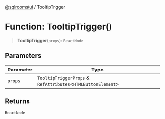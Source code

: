 [@sqlrooms/ui](../index.md) / TooltipTrigger

# Function: TooltipTrigger()

> **TooltipTrigger**(`props`): `ReactNode`

## Parameters

| Parameter | Type |
| ------ | ------ |
| `props` | `TooltipTriggerProps` & `RefAttributes`\<`HTMLButtonElement`\> |

## Returns

`ReactNode`
